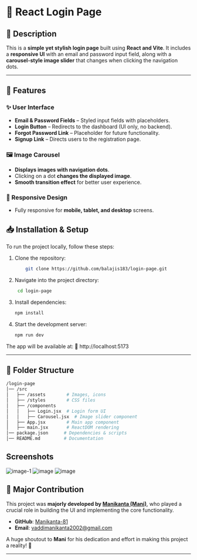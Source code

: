 # 🔑 React Login Page  

## 📌 Description  
This is a **simple yet stylish login page** built using **React and Vite**. It includes a **responsive UI** with an email and password input field, along with a **carousel-style image slider** that changes when clicking the navigation dots.  

---

## 🌟 Features  

### ✨ User Interface  
- **Email & Password Fields** – Styled input fields with placeholders.  
- **Login Button** – Redirects to the dashboard (UI only, no backend).  
- **Forgot Password Link** – Placeholder for future functionality.  
- **Signup Link** – Directs users to the registration page.  

### 🖼️ Image Carousel  
- **Displays images with navigation dots**.  
- Clicking on a dot **changes the displayed image**.  
- **Smooth transition effect** for better user experience.  

### 📱 Responsive Design  
- Fully responsive for **mobile, tablet, and desktop** screens.  


## 📥 Installation & Setup

To run the project locally, follow these steps:

1. Clone the repository:
    
   ```bash
       git clone https://github.com/balajis183/login-page.git
     ```
2. Navigate into the project directory:
    
    
   ```bash
    cd login-page
   ```
3. Install dependencies:
   ```bash
   npm install
   ```
4. Start the development server:
   ```bash
   npm run dev
   ```

The app will be available at:
📌 http://localhost:5173

---

## 📂 Folder Structure  

```bash
/login-page
│── /src
│   ├── /assets        # Images, icons
│   ├── /styles        # CSS files
│   ├── /components
│   │   ├── Login.jsx  # Login form UI
│   │   ├── Carousel.jsx  # Image slider component
│   ├── App.jsx        # Main app component
│   ├── main.jsx       # ReactDOM rendering
│── package.json      # Dependencies & scripts
│── README.md         # Documentation

```


## Screenshots

![image-1](https://github.com/user-attachments/assets/aa377340-0cec-43cf-8689-c15089c1e39d)
![image](https://github.com/user-attachments/assets/64e395bd-a5dd-4614-b5c0-43bbdd1b6c75)
![image](https://github.com/user-attachments/assets/a25c6f8d-9dbe-4193-bc0a-262ae32d9bf2)

## 🚀 Major Contribution  

This project was **majorly developed by [Manikanta (Mani)](https://github.com/Manikanta-81)**, who played a crucial role in building the UI and implementing the core functionality.  

- **GitHub**: [Manikanta-81](https://github.com/Manikanta-81)  
- **Email**: vaddimanikanta2002@gmail.com  

A huge shoutout to **Mani** for his dedication and effort in making this project a reality! 🎉  

---



